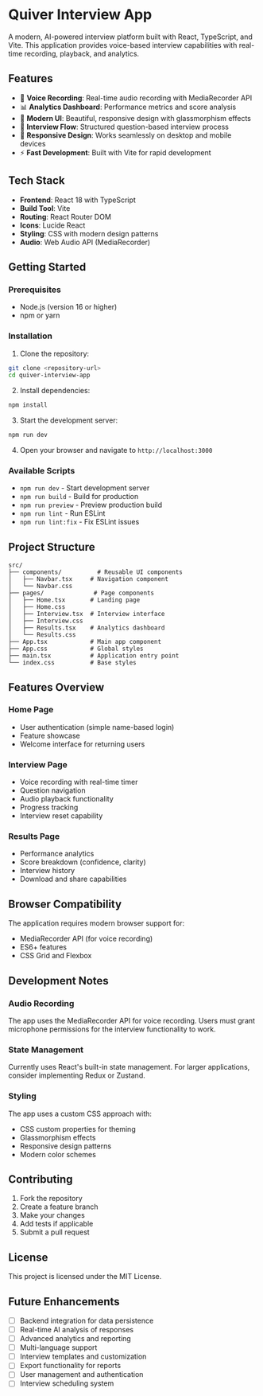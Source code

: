 # Quiver Interview App

A modern, AI-powered interview platform built with React, TypeScript, and Vite. This application provides voice-based interview capabilities with real-time recording, playback, and analytics.

## Features

- 🎤 **Voice Recording**: Real-time audio recording with MediaRecorder API
- 📊 **Analytics Dashboard**: Performance metrics and score analysis
- 🎨 **Modern UI**: Beautiful, responsive design with glassmorphism effects
- 🔄 **Interview Flow**: Structured question-based interview process
- 📱 **Responsive Design**: Works seamlessly on desktop and mobile devices
- ⚡ **Fast Development**: Built with Vite for rapid development

## Tech Stack

- **Frontend**: React 18 with TypeScript
- **Build Tool**: Vite
- **Routing**: React Router DOM
- **Icons**: Lucide React
- **Styling**: CSS with modern design patterns
- **Audio**: Web Audio API (MediaRecorder)

## Getting Started

### Prerequisites

- Node.js (version 16 or higher)
- npm or yarn

### Installation

1. Clone the repository:
```bash
git clone <repository-url>
cd quiver-interview-app
```

2. Install dependencies:
```bash
npm install
```

3. Start the development server:
```bash
npm run dev
```

4. Open your browser and navigate to `http://localhost:3000`

### Available Scripts

- `npm run dev` - Start development server
- `npm run build` - Build for production
- `npm run preview` - Preview production build
- `npm run lint` - Run ESLint
- `npm run lint:fix` - Fix ESLint issues

## Project Structure

```
src/
├── components/          # Reusable UI components
│   ├── Navbar.tsx     # Navigation component
│   └── Navbar.css
├── pages/              # Page components
│   ├── Home.tsx       # Landing page
│   ├── Home.css
│   ├── Interview.tsx  # Interview interface
│   ├── Interview.css
│   ├── Results.tsx    # Analytics dashboard
│   └── Results.css
├── App.tsx            # Main app component
├── App.css            # Global styles
├── main.tsx           # Application entry point
└── index.css          # Base styles
```

## Features Overview

### Home Page
- User authentication (simple name-based login)
- Feature showcase
- Welcome interface for returning users

### Interview Page
- Voice recording with real-time timer
- Question navigation
- Audio playback functionality
- Progress tracking
- Interview reset capability

### Results Page
- Performance analytics
- Score breakdown (confidence, clarity)
- Interview history
- Download and share capabilities

## Browser Compatibility

The application requires modern browser support for:
- MediaRecorder API (for voice recording)
- ES6+ features
- CSS Grid and Flexbox

## Development Notes

### Audio Recording
The app uses the MediaRecorder API for voice recording. Users must grant microphone permissions for the interview functionality to work.

### State Management
Currently uses React's built-in state management. For larger applications, consider implementing Redux or Zustand.

### Styling
The app uses a custom CSS approach with:
- CSS custom properties for theming
- Glassmorphism effects
- Responsive design patterns
- Modern color schemes

## Contributing

1. Fork the repository
2. Create a feature branch
3. Make your changes
4. Add tests if applicable
5. Submit a pull request

## License

This project is licensed under the MIT License.

## Future Enhancements

- [ ] Backend integration for data persistence
- [ ] Real-time AI analysis of responses
- [ ] Advanced analytics and reporting
- [ ] Multi-language support
- [ ] Interview templates and customization
- [ ] Export functionality for reports
- [ ] User management and authentication
- [ ] Interview scheduling system 